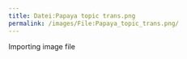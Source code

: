 ```yaml
---
title: Datei:Papaya topic trans.png
permalink: /images/File:Papaya_topic_trans.png/
---
```


Importing image file